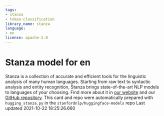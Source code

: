 ```yaml
---
tags:
- stanza
- token-classification
library_name: stanza
language:
- en
license: apache-2.0
---
```

# Stanza model for en
Stanza is a collection of accurate and efficient tools for the linguistic analysis of many human languages. Starting from raw text to syntactic analysis and entity recognition, Stanza brings state-of-the-art NLP models to languages of your choosing.
Find more about it in [our website](https://stanfordnlp.github.io/stanza) and our [GitHub repository](https://github.com/stanfordnlp/stanza).
This card and repo were automatically prepared with `hugging_stanza.py` in the `stanfordnlp/huggingface-models` repo
Last updated 2021-10-22 18:25:26.660
